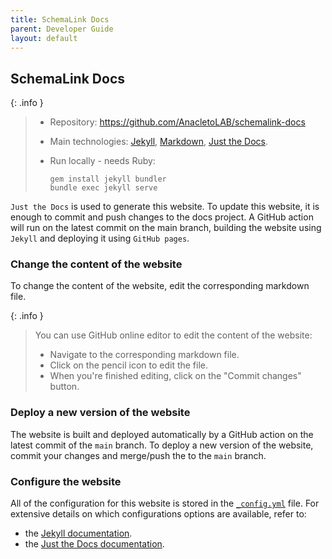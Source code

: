 ```yaml
---
title: SchemaLink Docs
parent: Developer Guide
layout: default
---
```


## SchemaLink Docs

{: .info }

> - Repository: <https://github.com/AnacletoLAB/schemalink-docs>
> - Main technologies: [Jekyll](https://jekyllrb.com/docs/),
>   [Markdown](https://www.markdownguide.org/), [Just the
>   Docs](https://just-the-docs.github.io/just-the-docs/).
> - Run locally - needs Ruby:
>
>   ```shell
>   gem install jekyll bundler
>   bundle exec jekyll serve
>   ```

`Just the Docs` is used to generate this website. To update this website, it
is enough to commit and push changes to the docs project. A GitHub action will
run on the latest commit on the main branch, building the website using
`Jekyll` and deploying it using `GitHub pages`.

### Change the content of the website

To change the content of the website, edit the corresponding markdown file.

{: .info }

> You can use GitHub online editor to edit the content of the website:
>
> - Navigate to the corresponding markdown file.
> - Click on the pencil icon to edit the file.
> - When you're finished editing, click on the "Commit changes" button.

### Deploy a new version of the website

The website is built and deployed automatically by a GitHub action on the latest
commit of the `main` branch. To deploy a new version of the website, commit your
changes and merge/push the to the `main` branch.

### Configure the website

All of the configuration for this website is stored in the
[`_config.yml`](https://github.com/AnacletoLAB/schemalink-docs/blob/main/_config.yml)
file. For extensive details on which configurations options are available, refer
to:

- the [Jekyll documentation](https://jekyllrb.com/docs/configuration/).
- the [Just the Docs
  documentation](https://just-the-docs.github.io/just-the-docs/docs/configuration/).
